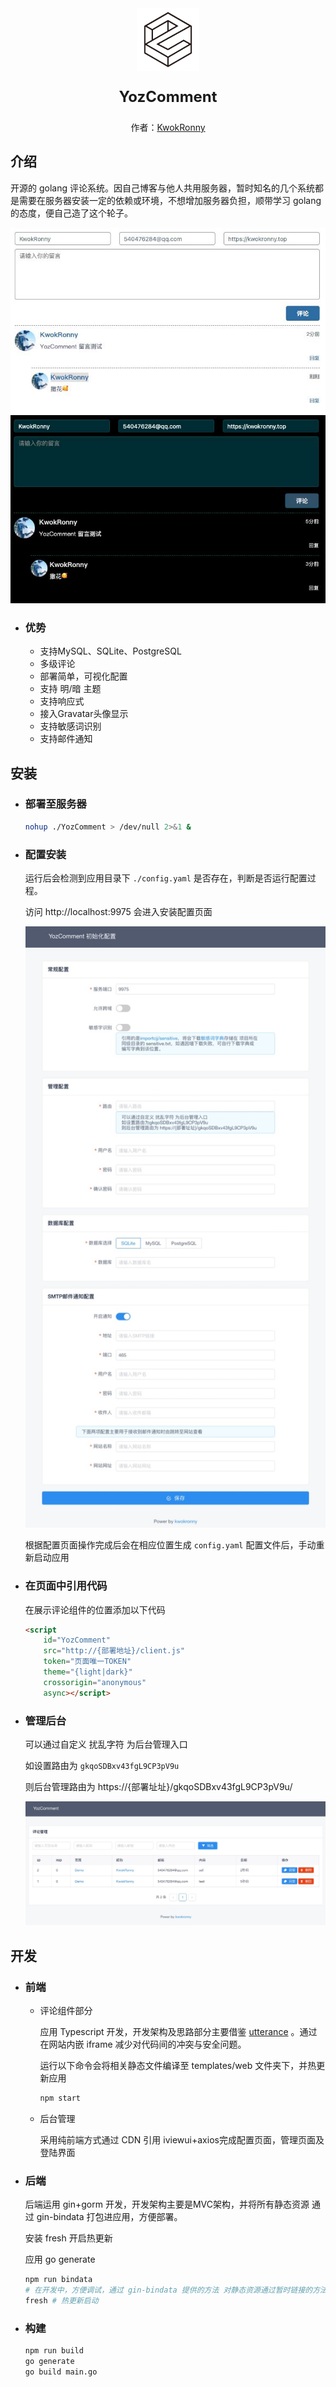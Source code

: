 
<center>
<img src="./docs/logo.png" width="100px"/>
<p style="font-size:24px;font-weight:bold;">YozComment</p>
<p>作者：<a href="https://kwokronny.top">KwokRonny</a></p>
</center>

## 介绍
开源的 golang 评论系统。因自己博客与他人共用服务器，暂时知名的几个系统都是需要在服务器安装一定的依赖或环境，不想增加服务器负担，顺带学习 golang 的态度，便自己造了这个轮子。

![](./docs/preview.jpg)

- ### 优势
	* 支持MySQL、SQLite、PostgreSQL
	* 多级评论
	* 部署简单，可视化配置
	* 支持 明/暗 主题
	* 支持响应式
	* 接入Gravatar头像显示
	* 支持敏感词识别
	* 支持邮件通知
	

## 安装

- ### 部署至服务器
	```bash
	nohup ./YozComment > /dev/null 2>&1 &
	```

- ### 配置安装

	运行后会检测到应用目录下 `./config.yaml` 是否存在，判断是否运行配置过程。

	访问 http://localhost:9975 会进入安装配置页面
	
	![](./docs/install.jpg)

	根据配置页面操作完成后会在相应位置生成 `config.yaml` 配置文件后，手动重新启动应用

- ### 在页面中引用代码
	
	在展示评论组件的位置添加以下代码

	```html
	<script 
		id="YozComment" 
		src="http://{部署地址}/client.js" 
		token="页面唯一TOKEN" 
		theme="{light|dark}" 
		crossorigin="anonymous" 
		async></script>
	```

- ### 管理后台

	可以通过自定义 扰乱字符 为后台管理入口

	如设置路由为 `gkqoSDBxv43fgL9CP3pV9u`

	则后台管理路由为 https://{部署址址}/gkqoSDBxv43fgL9CP3pV9u/

	![](./docs/manage.jpg)

## 开发

- ### 前端

	- 评论组件部分

		应用 Typescript 开发，开发架构及思路部分主要借鉴 [utterance](https://github.com/utterance/utterances) 。通过在网站内嵌 iframe 减少对代码间的冲突与安全问题。
		
		运行以下命令会将相关静态文件编译至 templates/web 文件夹下，并热更新应用

		```bash
		npm start 
		```
	
	- 后台管理

		采用纯前端方式通过  CDN 引用 iviewui+axios完成配置页面，管理页面及登陆界面

- ### 后端

	后端运用 gin+gorm 开发，开发架构主要是MVC架构，并将所有静态资源 通过 gin-bindata 打包进应用，方便部署。

	安装 fresh 开启热更新

	应用 go generate 

	```bash 
	npm run bindata
	# 在开发中，方便调试，通过 gin-bindata 提供的方法 对静态资源通过暂时链接的方法调用
	fresh # 热更新启动
	```

- ### 构建 

	```bash
	npm run build
	go generate
	go build main.go
	```